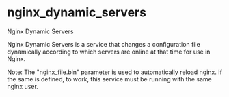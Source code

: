 # nginx_dynamic_servers
Nginx Dynamic Servers

Nginx Dynamic Servers is a service that changes a configuration file dynamically according to which servers are online at that time for use in Nginx.

Note: The "nginx_file.bin" parameter is used to automatically reload nginx. If the same is defined, to work, this service must be running with the same nginx user.
